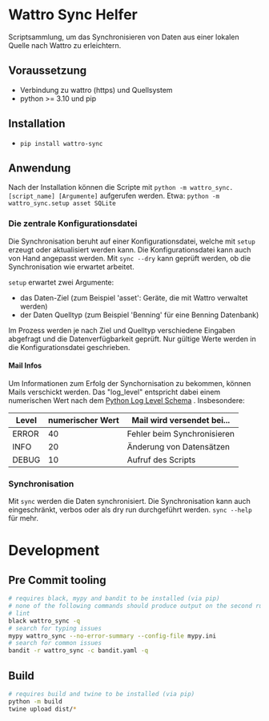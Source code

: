 # Wattro Sync Helfer

Scriptsammlung, um das Synchronisieren von Daten aus einer lokalen Quelle nach Wattro zu
erleichtern.

## Voraussetzung

* Verbindung zu wattro (https) und Quellsystem
* python >= 3.10 und pip

## Installation

* `pip install wattro-sync`

## Anwendung

Nach der Installation können die Scripte
mit `python -m wattro_sync.[script_name] [Argumente]` aufgerufen werden.
Etwa: `python -m wattro_sync.setup asset SQLite`

### Die zentrale Konfigurationsdatei

Die Synchronisation beruht auf einer Konfigurationsdatei, welche mit `setup` erzeugt
oder aktualisiert werden kann.
Die Konfigurationsdatei kann auch von Hand angepasst werden.
Mit `sync --dry` kann geprüft werden, ob die Synchronisation wie erwartet arbeitet.

`setup` erwartet zwei Argumente:

* das Daten-Ziel (zum Beispiel 'asset': Geräte, die mit Wattro verwaltet werden)
* der Daten Quelltyp (zum Beispiel 'Benning' für eine Benning Datenbank)

Im Prozess werden je nach Ziel und Quelltyp verschiedene Eingaben abgefragt und die
Datenverfügbarkeit geprüft.
Nur gültige Werte werden in die Konfigurationsdatei geschrieben.

#### Mail Infos

Um Informationen zum Erfolg der Synchornisation zu bekommen, können Mails verschickt
werden.
Das "log_level" entspricht dabei einem numerischen Wert nach
dem [Python Log Level Schema](https://docs.python.org/3/library/logging.html#logging-levels)
.
Insbesondere:

| Level | numerischer Wert | Mail wird versendet bei...  |
|-------|------------------|-----------------------------|
| ERROR | 40               | Fehler beim Synchronisieren |
| INFO  | 20               | Änderung von Datensätzen    |
| DEBUG | 10               | Aufruf des Scripts          |

### Synchronisation

Mit `sync` werden die Daten synchronisiert.
Die Synchronisation kann auch eingeschränkt, verbos oder als dry run durchgeführt
werden.
`sync --help` für mehr.

# Development

## Pre Commit tooling

```bash
# requires black, mypy and bandit to be installed (via pip)
# none of the following commands should produce output on the second run.
# lint
black wattro_sync -q
# search for typing issues
mypy wattro_sync --no-error-summary --config-file mypy.ini
# search for common issues
bandit -r wattro_sync -c bandit.yaml -q
```

## Build
```bash
# requires build and twine to be installed (via pip)
python -m build
twine upload dist/*
```
